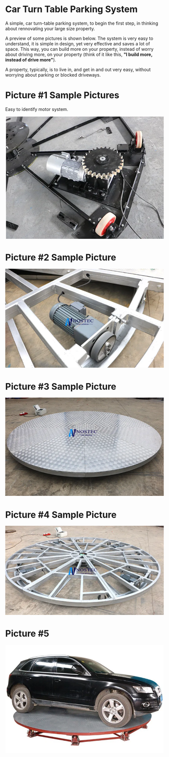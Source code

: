 # Car Turn Table Parking System

A simple, car turn-table parking system, to begin the first step, in thinking about rennovating your large size property. 

A preview of some pictures is shown below. The system is very easy to understand, it is simple in design, yet very effective and saves a lot of space. This way, you can build more on your property, instead of worry about driving more, on your property (think of it like this, **"I build more, instead of drive more"**). 

A property, typically, is to live in, and get in and out very easy, without worrying about parking or blocked driveways.

# Picture #1 Sample Pictures 

Easy to identify motor system.

![sample picture](https://github.com/edorejel/electrical_engineering/blob/main/Car_Turn-Table_Parking_System/Screenshot%202025-02-23%20160708.png)

# Picture #2 Sample Picture 


![sample picture](https://github.com/edorejel/electrical_engineering/blob/main/Car_Turn-Table_Parking_System/Screenshot%202025-02-23%20160720.png)

# Picture #3 Sample Picture

![sample picture](https://github.com/edorejel/electrical_engineering/blob/main/Car_Turn-Table_Parking_System/Screenshot%202025-02-23%20160736.png)

# Picture #4 Sample Picture

![sample picture 4](https://github.com/edorejel/electrical_engineering/blob/main/Car_Turn-Table_Parking_System/Screenshot%202025-02-23%20160751.png)


# Picture #5

![sample picture](https://github.com/edorejel/electrical_engineering/blob/main/Car_Turn-Table_Parking_System/Screenshot%202025-02-23%20160833.png)

